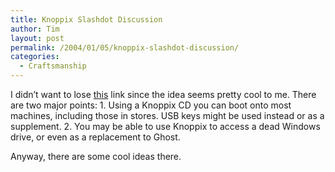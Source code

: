 ```yaml
---
title: Knoppix Slashdot Discussion
author: Tim
layout: post
permalink: /2004/01/05/knoppix-slashdot-discussion/
categories:
  - Craftsmanship
---
```

I didn&#8217;t want to lose [this][1] link since the idea seems pretty cool to me. There are two major points: 1. Using a Knoppix CD you can boot onto most machines, including those in stores. USB keys might be used instead or as a supplement. 2. You may be able to use Knoppix to access a dead Windows drive, or even as a replacement to Ghost.

Anyway, there are some cool ideas there.

 [1]: http://slashdot.org/article.pl?sid=04/01/04/2212234
